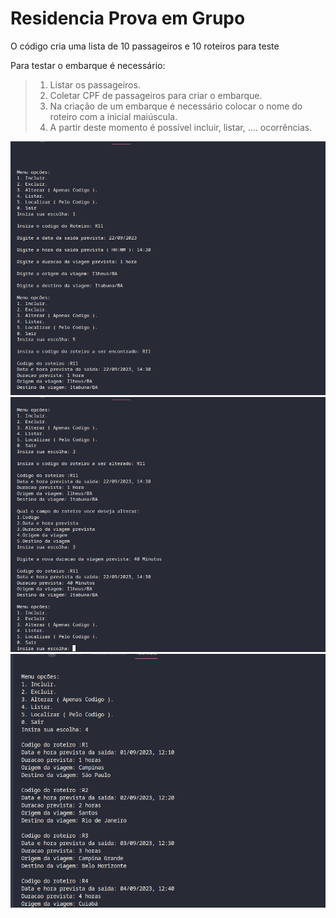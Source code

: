 # Residencia Prova em Grupo 

O código cria uma lista de 10 passageiros e 10 roteiros para teste

Para testar o embarque é necessário: 

> 1. Listar os passageiros.
> 2. Coletar CPF de passageiros para criar o embarque.
> 3. Na criação de um embarque é necessário colocar o nome do roteiro com a inicial maiúscula.
> 4. A partir deste momento é possível incluir, listar, .... ocorrências.

<img src="/grupo/screens/Roteiro - Incluir e Localizar.png">

<img src="/grupo/screens/Roteiro - Alterando.png">

<img src="/grupo/screens/Roteiro - Listar.png">

